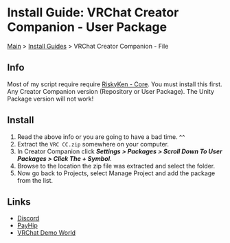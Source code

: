 # Install Guide: VRChat Creator Companion - User Package

[Main](../../) > [Install Guides](../) > VRChat Creator Companion - File

## Info

Most of my script require require [RiskyKen - Core](https://payhip.com/b/cg4tN). You must install this first. Any Creator Companion version (Repository or User Package). The Unity Package version will not work!

## Install

1. Read the above info or you are going to have a bad time. ^^
2. Extract the `VRC CC.zip` somewhere on your computer.
3. In Creator Companion click ***Settings > Packages > Scroll Down To User Packages > Click The + Symbol***.
4. Browse to the location the zip file was extracted and select the folder.
5. Now go back to Projects, select Manage Project and add the package from the list.

## Links

- [Discord](https://discord.gg/tDgEmFZp5z)
- [PayHip](https://payhip.com/RiskyKen)
- [VRChat Demo World](https://vrchat.com/home/world/wrld_c220f9c7-f451-403b-bfae-89165c0eca5d)